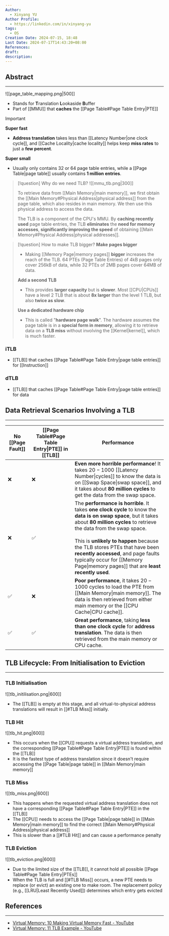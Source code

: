 ```yaml
---
Author:
  - Xinyang YU
Author Profile:
  - https://linkedin.com/in/xinyang-yu
tags:
  - OS
Creation Date: 2024-07-15, 18:48
Last Date: 2024-07-17T14:43:20+08:00
References: 
draft: 
description: 
---
```

## Abstract
---
![[page_table_mapping.png|500]]

- Stands for **T**ranslation **L**ookaside **B**uffer
- Part of [[MMU]] that **caches** the [[Page Table#Page Table Entry|PTE]]

>[!important]
> **Super fast**
> - **Address translation** takes less than [[Latency Number|one clock cycle]], and [[Cache Locality|cache locality]] helps keep **miss rates** to just a **few percent**.
>   
> **Super small**
> - Usually only contains $32$ or $64$ page table entries, while a [[Page Table|page table]] usually contains **1 million entries**.

>[!question] Why do we need TLB?
> ![[mmu_tlb.png|300]]
> 
> To retrieve data from [[Main Memory|main memory]], we first obtain the [[Main Memory#Physical Address|physical address]] from the page table, which also resides in main memory. We then use this physical address to access the data.
> 
> The TLB is a component of the CPU's MMU. By **caching recently used** page table entries, the TLB **eliminates** the **need for memory accesses**, **significantly improving the speed** of obtaining [[Main Memory#Physical Address|physical addresses]].

>[!question] How to make TLB bigger?
> **Make pages bigger**
> - Making [[Memory Page|memory pages]] **bigger** increases the reach of the TLB. 64 PTEs (Page Table Entries) of 4kB pages only cover 256kB of data, while 32 PTEs of 2MB pages cover 64MB of data.
> 
> **Add a second TLB**
> - This provides **larger capacity** but is **slower**. Most [[CPU|CPUs]] have a level 2 TLB that is about **8x larger** than the level 1 TLB, but also **twice as slow**.
> 
> **Use a dedicated hardware chip**
> - This is called "**hardware page walk**". The hardware assumes the page table is in a **special form in memory**, allowing it to retrieve data on a **TLB miss** without involving the [[Kernel|kernel]], which is much faster.

### iTLB
- [[TLB]] that caches [[Page Table#Page Table Entry|page table entries]] for [[Instruction]]

### dTLB
- [[TLB]] that caches [[Page Table#Page Table Entry|page table entries]] for data

## Data Retrieval Scenarios Involving a TLB
---

| No [[Page Fault]] | [[Page Table#Page Table Entry\|PTE]] in [[TLB]] | Performance                                                                                                                                                                                                                                                                                                                                                                                         |
| ----------------- | ----------------------------------------------- | --------------------------------------------------------------------------------------------------------------------------------------------------------------------------------------------------------------------------------------------------------------------------------------------------------------------------------------------------------------------------------------------------- |
| ❌                 | ❌                                               | **Even more horrible performance**! It takes $20-1000$ [[Latency Number\|cycles]] to know the data is on [[Swap Space\|swap space]], and it takes about **80 million cycles** to get the data from the swap space.                                                                                                                                                                                  |
| ❌                 | ✅                                               | The **performance is horrible**. It takes **one clock cycle** to know the **data is on swap space**, but it takes about **80 million cycles** to retrieve the data from the swap space.<br><br>This is **unlikely to happen** because the TLB stores PTEs that have been **recently accessed**, and page faults typically occur for [[Memory Page\|memory pages]] that are **least recently used**. |
| ✅                 | ❌                                               | **Poor performance**, it takes $20-1000$ cycles to load the PTE from [[Main Memory\|main memory]]. The data is then retrieved from either main memory or the [[CPU Cache\|CPU cache]].                                                                                                                                                                                                              |
| ✅                 | ✅                                               | **Great performance**, taking **less than one clock cycle** for **address translation**. The data is then retrieved from the main memory or CPU cache.                                                                                                                                                                                                                                              |

## TLB Lifecycle: From Initialisation to Eviction
---
### TLB Initialisation

![[tlb_initilisation.png|600]]

- The [[TLB]] is empty at this stage, and all virtual-to-physical address translations will result in [[#TLB Miss]] initially.

### TLB Hit

![[tlb_hit.png|600]]

- This occurs when the [[CPU]] requests a virtual address translation, and the corresponding [[Page Table#Page Table Entry|PTE]] is found within the [[TLB]]
- It is the fastest type of address translation since it doesn't require accessing the [[Page Table|page table]] in [[Main Memory|main memory]]

### TLB Miss

![[tlb_miss.png|600]]

- This happens when the requested virtual address translation does not have a corresponding [[Page Table#Page Table Entry|PTE]] in the [[TLB]]
- The [[CPU]] needs to access the [[Page Table|page table]] in [[Main Memory|main memory]] to find the correct [[Main Memory#Physical Address|physical address]]
- This is slower than a [[#TLB Hit]] and can cause a performance penalty

### TLB Eviction

![[tlb_eviction.png|600]]

- Due to the limited size of the [[TLB]], it cannot hold all possible [[Page Table#Page Table Entry|PTEs]]
- When the TLB is full and [[#TLB Miss]] occurs, a new PTE needs to replace (or evict) an existing one to make room. The replacement policy (e.g., [[LRU|Least Recently Used]]) determines which entry gets evicted


## References
---
- [Virtual Memory: 10 Making Virtual Memory Fast - YouTube](https://youtu.be/uyrSn3qbZ8U?si=nVqSkrmcM5xFXDZE)
- [Virtual Memory: 11 TLB Example - YouTube](https://youtu.be/95QpHJX55bM?si=RiNmJnO9Q6gQ9NNw)